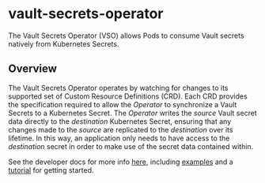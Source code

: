 # vault-secrets-operator

The Vault Secrets Operator (VSO) allows Pods to consume Vault secrets
natively from Kubernetes Secrets.

## Overview

The Vault Secrets Operator operates by watching for changes to its supported set of Custom Resource Definitions (CRD).
Each CRD provides the specification required to allow the *Operator* to synchronize a Vault Secrets to a Kubernetes Secret.
The *Operator* writes the *source* Vault secret data directly to the *destination* Kubernetes Secret, ensuring that any
changes made to the *source* are replicated to the *destination* over its lifetime. In this way, an application only needs
to have access to the *destination* secret in order to make use of the secret data contained within.

See the developer docs for more info [here](https://developer.hashicorp.com/vault/docs/platform/k8s/vso), including
[examples](https://developer.hashicorp.com/vault/docs/platform/k8s/vso/examples) and a
[tutorial](https://developer.hashicorp.com/vault/tutorials/kubernetes/vault-secrets-operator)
for getting started.